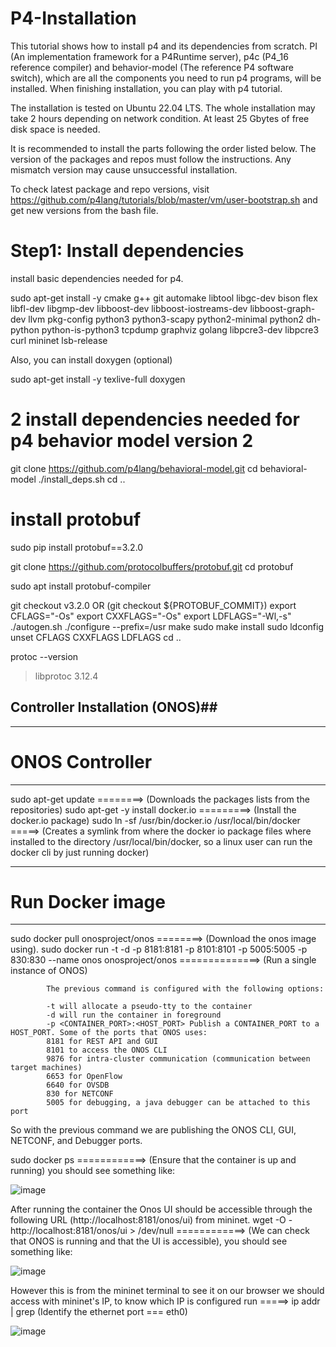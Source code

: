 # P4-Installation

This tutorial shows how to install p4 and its dependencies from scratch. PI (An implementation framework for a P4Runtime server), p4c (P4_16 reference compiler) and behavior-model (The reference P4 software switch), which are all the components you need to run p4 programs, will be installed. When finishing installation, you can play with p4 tutorial.

The installation is tested on Ubuntu 22.04 LTS. The whole installation may take 2 hours depending on network condition. At least 25 Gbytes of free disk space is needed.

It is recommended to install the parts following the order listed below. The version of the packages and repos must follow the instructions. Any mismatch version may cause unsuccessful installation.

To check latest package and repo versions, visit https://github.com/p4lang/tutorials/blob/master/vm/user-bootstrap.sh and get new versions from the bash file.

# Step1: Install dependencies
install basic dependencies needed for p4.

sudo apt-get install -y cmake g++ git automake libtool libgc-dev bison flex libfl-dev libgmp-dev libboost-dev libboost-iostreams-dev libboost-graph-dev llvm pkg-config python3 python3-scapy python2-minimal python2 dh-python python-is-python3 tcpdump graphviz golang libpcre3-dev libpcre3 curl mininet lsb-release


Also, you can install doxygen (optional)

sudo apt-get install -y texlive-full doxygen


# 2 install dependencies needed for p4 behavior model version 2

git clone https://github.com/p4lang/behavioral-model.git
cd behavioral-model
./install_deps.sh
cd ..

# install protobuf

sudo pip install protobuf==3.2.0

git clone https://github.com/protocolbuffers/protobuf.git
cd protobuf

sudo apt  install protobuf-compiler 

git checkout v3.2.0 OR (git checkout ${PROTOBUF_COMMIT})
export CFLAGS="-Os"
export CXXFLAGS="-Os"
export LDFLAGS="-Wl,-s"
./autogen.sh
./configure --prefix=/usr
make
sudo make install
sudo ldconfig
unset CFLAGS CXXFLAGS LDFLAGS
cd ..

protoc --version
> libprotoc 3.12.4


## Controller Installation (ONOS)##

*********************************************************************************************
# ONOS Controller
*********************************************************************************************
sudo apt-get update   ========>  (Downloads the packages lists from the repositories)
sudo apt-get -y install docker.io   =========> (Install the docker.io package)
sudo ln -sf /usr/bin/docker.io /usr/local/bin/docker   =====> (Creates a symlink from where the docker io package files where installed to the directory /usr/local/bin/docker, so a linux user can run the docker cli by just running docker)


*********************************************************************************************
# Run Docker image
*********************************************************************************************
sudo docker pull onosproject/onos ========> (Download the onos image using).
sudo docker run -t -d -p 8181:8181 -p 8101:8101 -p 5005:5005 -p 830:830 --name onos onosproject/onos  ==============> (Run a single instance of ONOS)

            The previous command is configured with the following options:
            
            -t will allocate a pseudo-tty to the container
            -d will run the container in foreground
            -p <CONTAINER_PORT>:<HOST_PORT> Publish a CONTAINER_PORT to a HOST_PORT. Some of the ports that ONOS uses:
            8181 for REST API and GUI
            8101 to access the ONOS CLI
            9876 for intra-cluster communication (communication between target machines)
            6653 for OpenFlow
            6640 for OVSDB
            830 for NETCONF
            5005 for debugging, a java debugger can be attached to this port
So with the previous command we are publishing the ONOS CLI, GUI, NETCONF, and Debugger ports.

sudo docker ps  ============> (Ensure that the container is up and running) you should see something like:

![image](https://github.com/RSARPONG/P4-Controller-Installation/assets/36456236/935398f8-2553-41a9-90a3-ff73649be768)

After running the container the Onos UI should be accessible through the following URL (http://localhost:8181/onos/ui) from mininet. 
wget -O - http://localhost:8181/onos/ui > /dev/null   ============> (We can check that ONOS is running and that the UI is accessible), you should see something like:

![image](https://github.com/RSARPONG/P4-Controller-Installation/assets/36456236/99bb8742-eeef-40e2-88fd-725d72a231bb)

However this is from the mininet terminal to see it on our browser we should access with mininet's IP, to know which IP is configured run =====> ip addr | grep (Identify the ethernet port === eth0)

![image](https://github.com/RSARPONG/P4-Controller-Installation/assets/36456236/fd13ccd2-37b9-4336-96d0-e8fef3a18337)



